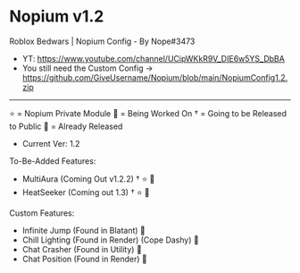 # Nopium v1.2
Roblox Bedwars | Nopium Config - By Nope#3473
- YT: https://www.youtube.com/channel/UCipWKkR9V_DIE6w5YS_DbBA
- You still need the Custom Config -> https://github.com/GiveUsername/Nopium/blob/main/NopiumConfig1.2.zip
------------------------------------------------------------------------------------------
⭐ = Nopium Private Module
🎇 = Being Worked On
† = Going to be Released to Public
👑 = Already Released

- Current Ver: 1.2

To-Be-Added Features:

 - MultiAura (Coming Out v1.2.2) † ⭐ 🎇
 - HeatSeeker (Coming out 1.3) † ⭐ 🎇

Custom Features:

 - Infinite Jump (Found in Blatant) 👑
 - Chill Lighting (Found in Render) (Cope Dashy) 👑
 - Chat Crasher (Found in Utility) 👑
 - Chat Position (Found in Render) 👑
